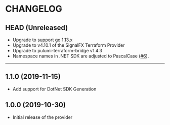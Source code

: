 CHANGELOG
=========

## HEAD (Unreleased)
* Upgrade to support go 1.13.x
* Upgrade to v4.10.1 of the SignalFX Terraform Provider
* Upgrade to pulumi-terraform-bridge v1.4.3
* Namespace names in .NET SDK are adjusted to PascalCase
([#6](https://github.com/pulumi/pulumi-signalfx/pull/6)).

---

## 1.1.0 (2019-11-15)
* Add support for DotNet SDK Generation

## 1.0.0 (2019-10-30)
* Initial release of the provider
